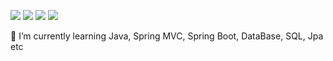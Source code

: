 
  <a href="[1. 연결하고싶은 사이트 url]" target="_blank"><img src="https://img.shields.io/badge/Java-blue?style=flat-square&logo=JAVA&logoColor=white"/></a>
 <a href="[1. 연결하고싶은 사이트 url]" target="_blank"> <img src="https://img.shields.io/badge/Spring-green?style=flat-square&logo=Spring&logoColor=white"/></a>
 <a href="[1. 연결하고싶은 사이트 url]" target="_blank"> <img src="https://img.shields.io/badge/MySql-informational?style=flat-square&logo=MySql&logoColor=white"/></a>
 <a href="[1. 연결하고싶은 사이트 url]" target="_blank"> <img src="https://img.shields.io/badge/SpringBoot-green?style=flat-square&logo=SpringBoot&logoColor=white"/></a>

🌱 I’m currently learning Java, Spring MVC, Spring Boot, DataBase, SQL, Jpa etc
